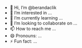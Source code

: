 - 👋 Hi, I’m @berandaclik
- 👀 I’m interested in ...
- 🌱 I’m currently learning ...
- 💞️ I’m looking to collaborate on ...
- 📫 How to reach me ...
- 😄 Pronouns: ...
- ⚡ Fun fact: ...

<!---
berandaclik/berandaclik is a ✨ special ✨ repository because its `README.md` (this file) appears on your GitHub profile.
You can click the Preview link to take a look at your changes.
--->
